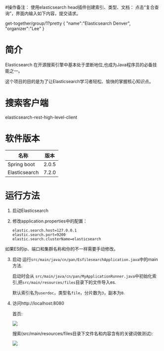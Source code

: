 #操作备注：
使用elasticsearch head插件创建索引、类型、文档：
点击“复合查询”，界面内输入如下内容，提交请求。

get-together/group/1?pretty
{
"name":"Elasticsearch Denver",
"organizer":"Lee"
}



# 简介

Elasticsearch 在开源搜索引擎中基本处于垄断地位,也成为Java程序员的必备技能之一。

这个项目的目的是为了让Elasticsearch学习者轻松、愉快的掌握核心知识点。


# 搜索客户端

elasticsearch-rest-high-level-client

# 软件版本

| 名称          | 版本  |
| ------------- | ----- |
| Spring boot   | 2.0.5 |
| Elasticsearch | 7.2.0 |

# 运行方法

1. 启动Elasticsearch

2. 修改application.properties中的配置：

   ```properties
   elastic.search.host=127.0.0.1
   elastic.search.port=9200
   elastic.search.clusterName=elasticsearch
   ```

如果ES的ip、端口和集群名称和你的不一样需要手动修改。

3. 启动
   运行`src/main/java/cn/pan/EsfilesearchApplication.java`中的main方法.
   

   启动时会从  `src/main/java/cn/pan/MyApplicationRunner.java`中初始化索引,把`src/main/resources/files`目录下的文件导入es.

   默认索引名为`userdoc`，类型名`file`，分片数为`3`，副本为`0`.

4. 访问http://localhost:8080

   首页:

   ![](imgs/1.png)
   
   搜索(src/main/resources/files目录下文件名和内容含有的关键词做测试):

   ![](imgs/2.png)
